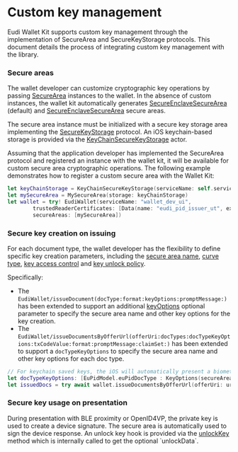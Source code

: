 # Custom key management

Eudi Wallet Kit supports custom key management through the implementation of SecureArea and SecureKeyStorage protocols. This document details the process of integrating custom key management with the library.

### Secure areas

The wallet developer can customize cryptographic key operations by passing [SecureArea](https://eu-digital-identity-wallet.github.io/eudi-lib-ios-iso18013-data-model/documentation/mdocdatamodel18013/securearea) instances to the wallet. In the absence of custom instances, the wallet kit automatically generates [SecureEnclaveSecureArea](https://eu-digital-identity-wallet.github.io/eudi-lib-ios-iso18013-security/documentation/mdocsecurity18013/secureenclavesecurearea) (default) and [SecureEnclaveSecureArea](https://eu-digital-identity-wallet.github.io/eudi-lib-ios-iso18013-security/documentation/mdocsecurity18013/softwaresecurearea) secure areas. 

The secure area instance must be initialized with a secure key storage area implementing the [SecureKeyStorage](https://eu-digital-identity-wallet.github.io/eudi-lib-ios-iso18013-data-model/documentation/mdocdatamodel18013/securekeystorage) protocol. An iOS keychain-based storage is provided via the [KeyChainSecureKeyStorage](https://eu-digital-identity-wallet.github.io/eudi-lib-ios-wallet-storage/documentation/walletstorage/keychainsecurekeystorage) actor. 

Assuming that the application developer has implemented the SecureArea protocol and registered an instance with the wallet kit, it will be available for custom secure area cryptographic operations. The following example demonstrates how to register a custom secure area with the Wallet Kit:

```swift
let keyChainStorage = KeyChainSecureKeyStorage(serviceName: self.serviceName, accessGroup: nil)
let mySecureArea = MySecureArea(storage: keyChainStorage)
let wallet = try! EudiWallet(serviceName: "wallet_dev_ui",
		trustedReaderCertificates: [Data(name: "eudi_pid_issuer_ut", ext: "der")!],
		secureAreas: [mySecureArea])
```

### Secure key creation on issuing

For each document type, the wallet developer has the flexibility to define specific key creation parameters, including the [secure area name](https://eu-digital-identity-wallet.github.io/eudi-lib-ios-iso18013-data-model/documentation/mdocdatamodel18013/securearea/name-1uugf), [curve type](https://eu-digital-identity-wallet.github.io/eudi-lib-ios-iso18013-data-model/documentation/mdocdatamodel18013/coseeccurve), [key access control](https://eu-digital-identity-wallet.github.io/eudi-lib-ios-iso18013-data-model/documentation/mdocdatamodel18013/keyaccesscontrol) and [key unlock policy](https://eu-digital-identity-wallet.github.io/eudi-lib-ios-iso18013-data-model/documentation/mdocdatamodel18013/keyaccessprotection).

Specifically:

- The ``EudiWallet/issueDocument(docType:format:keyOptions:promptMessage:)`` has been extended to support an
additional [keyOptions](https://eu-digital-identity-wallet.github.io/eudi-lib-ios-iso18013-data-model/documentation/mdocdatamodel18013/keyoptions) optional parameter to specify the secure area name and other key options for the key creation. 
- The ``EudiWallet/issueDocumentsByOfferUrl(offerUri:docTypes:docTypeKeyOptions:txCodeValue:format:promptMessage:claimSet:)`` has been extended to support a `docTypeKeyOptions` to specify the secure area name and other key options for each doc type.

```swift
// For keychain saved keys, the iOS will automatically present a biometric or user PIN screen to authorize key usage for PID documents
let docTypeKeyOptions: [EuPidModel.euPidDocType : KeyOptions(secureAreaName: "Software", accessControl: [.requireUserPresence])]
let issuedDocs = try await wallet.issueDocumentsByOfferUrl(offerUri: uriOffered, docTypes: docIssueOffered.docModels, docTypeKeyOptions: docTypeKeyOptions)
```
### Secure key usage on presentation

During presentation with BLE proximity or OpenID4VP, the private key is used to create a device signature. The secure area is automatically used to sign the device response. An unlock key hook is provided via the [unlockKey](https://eu-digital-identity-wallet.github.io/eudi-lib-ios-iso18013-data-model/documentation/mdocdatamodel18013/securearea/unlockkey(id:)-19q3g) method which is internally called to get the optional `unlockData`. 
